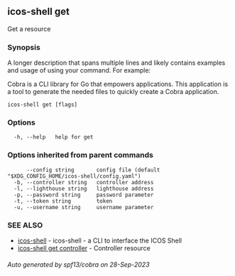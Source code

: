## icos-shell get

Get a resource

### Synopsis

A longer description that spans multiple lines and likely contains examples
and usage of using your command. For example:

Cobra is a CLI library for Go that empowers applications.
This application is a tool to generate the needed files
to quickly create a Cobra application.

```
icos-shell get [flags]
```

### Options

```
  -h, --help   help for get
```

### Options inherited from parent commands

```
      --config string       config file (default "$XDG_CONFIG_HOME/icos-shell/config.yaml")
  -b, --controller string   controller address
  -l, --lighthouse string   lighthouse address
  -p, --password string     password parameter
  -t, --token string        token
  -u, --username string     username parameter
```

### SEE ALSO

* [icos-shell](icos-shell.md)	 - icos-shell - a CLI to interface the ICOS Shell
* [icos-shell get controller](icos-shell_get_controller.md)	 - Controller resource

###### Auto generated by spf13/cobra on 28-Sep-2023
